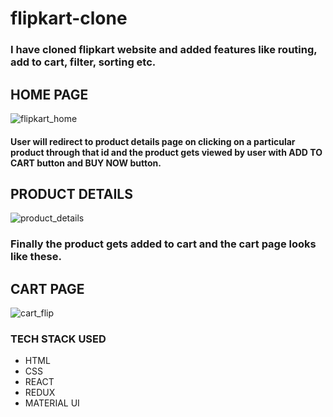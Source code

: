 # flipkart-clone
### I have cloned flipkart website and added features like routing, add to cart, filter, sorting etc.

## HOME PAGE
![flipkart_home](https://user-images.githubusercontent.com/63871069/112047276-1719d180-8b73-11eb-88e1-cf6ea85334cf.png)


#### User will redirect to product details page on clicking on a particular product through that id and the product gets viewed by user with ADD TO CART button and BUY NOW button.

## PRODUCT DETAILS
![product_details](https://user-images.githubusercontent.com/63871069/112048063-087fea00-8b74-11eb-9a9a-292978a9c22b.png)

### Finally the product gets added to cart and the cart page looks like these.
## CART PAGE
![cart_flip](https://user-images.githubusercontent.com/63871069/112048304-454be100-8b74-11eb-8995-3b9f23fe0b54.png)


### TECH STACK USED
* HTML
* CSS
* REACT
* REDUX
* MATERIAL UI
